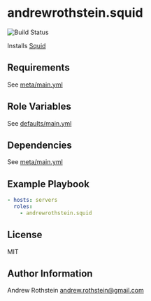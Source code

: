andrewrothstein.squid
=========
![Build Status](https://github.com/andrewrothstein/ansible-squid/actions/workflows/build.yml/badge.svg)

Installs [Squid](http://www.squid-cache.org/)

Requirements
------------

See [meta/main.yml](meta/main.yml)

Role Variables
--------------

See [defaults/main.yml](defaults/main.yml)

Dependencies
------------

See [meta/main.yml](meta/main.yml)

Example Playbook
----------------

```yml
- hosts: servers
  roles:
    - andrewrothstein.squid
```

License
-------

MIT

Author Information
------------------

Andrew Rothstein <andrew.rothstein@gmail.com>
